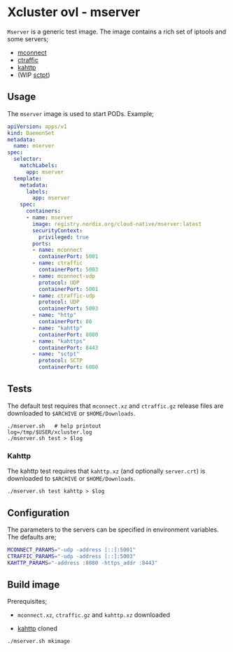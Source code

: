 # Xcluster ovl - mserver

`Mserver` is a generic test image. The image contains a rich set of
iptools and some servers;

* [mconnect](https://github.com/Nordix/mconnect)
* [ctraffic](https://github.com/Nordix/ctraffic)
* [kahttp](https://github.com/Nordix/kahttp)
* (WIP [sctpt](https://github.com/Nordix/xcluster/tree/master/ovl/sctp#the-sctpt-test-program))

## Usage

The `mserver` image is used to start PODs. Example;

```yaml
apiVersion: apps/v1
kind: DaemonSet
metadata:
  name: mserver
spec:
  selector:
    matchLabels:
      app: mserver
  template:
    metadata:
      labels:
        app: mserver
    spec:
      containers:
      - name: mserver
        image: registry.nordix.org/cloud-native/mserver:latest
        securityContext:
          privileged: true
        ports:
        - name: mconnect
          containerPort: 5001
        - name: ctraffic
          containerPort: 5003
        - name: mconnect-udp
          protocol: UDP
          containerPort: 5001
        - name: ctraffic-udp
          protocol: UDP
          containerPort: 5003
        - name: "http"
          containerPort: 80
        - name: "kahttp"
          containerPort: 8080
        - name: "kahttps"
          containerPort: 8443
        - name: "sctpt"
          protocol: SCTP
          containerPort: 6000
```


## Tests

The default test requires that `mconnect.xz` and `ctraffic.gz` release
files are downloaded to `$ARCHIVE` or `$HOME/Downloads`.

```
./mserver.sh   # help printout
log=/tmp/$USER/xcluster.log
./mserver.sh test > $log
```

### Kahttp

The kahttp test requires that `kahttp.xz` (and optionally
`server.crt`) is downloaded to `$ARCHIVE` or `$HOME/Downloads`.

```
./mserver.sh test kahttp > $log
```

## Configuration

The parameters to the servers can be specified in environment
variables. The defaults are;

```bash
MCONNECT_PARAMS="-udp -address [::]:5001"
CTRAFFIC_PARAMS="-udp -address [::]:5003"
KAHTTP_PARAMS="-address :8080 -https_addr :8443"
```


## Build image

Prerequisites;

* `mconnect.xz`, `ctraffic.gz` and `kahttp.xz` downloaded

* [kahttp](https://github.com/Nordix/kahttp) cloned


```
./mserver.sh mkimage
```

